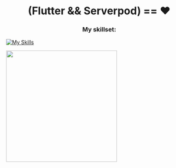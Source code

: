 <!-- ![MasterHead](https://res.cloudinary.com/dsxbnby76/image/upload/v1682337442/flutter_d9bc7de1f4_94d99c8220.png) -->
<h1 align="center">(Flutter && Serverpod) == ❤️ </h1>

<h3 align="center">My skillset:</h3>

[![My Skills](https://skillicons.dev/icons?i=flutter,dart,go,docker,kubernetes,linux,postgres,github,githubactions,postman)](https://skillicons.dev)


<p><a href="https://community.vaunt.dev/board/Tananga/achievements"><img src="https://api.vaunt.dev/v1/github/entities/Tananga/achievements/9fc50df5-1830-4e10-afcf-db4006ae5210?format=svg&style=raw" width="300"/></a></p>
